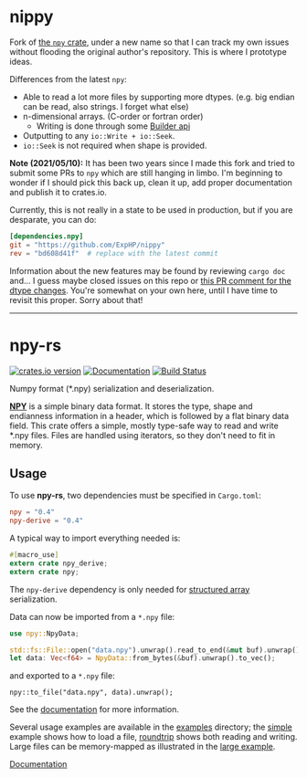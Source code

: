 # nippy

Fork of [the `npy` crate](https://github.com/potocpav/npy-rs/issues), under a new name so that I can track my own issues without flooding the original author's repository.  This is where I prototype ideas.

Differences from the latest `npy`:

* Able to read a lot more files by supporting more dtypes.  (e.g. big endian can be read, also strings. I forget what else)
* n-dimensional arrays.  (C-order or fortran order)
  * Writing is done through some [Builder api](https://github.com/ExpHP/nippy/blob/0f3aedcf1a71988af71a8bf8ef7fc65f79924178/src/out_file.rs#L24-L72)
* Outputting to any `io::Write + io::Seek`.
* `io::Seek` is not required when shape is provided.

**Note (2021/05/10):**  It has been two years since I made this fork and tried to submit some PRs to `npy` which are still hanging in limbo.  I'm beginning to wonder if I should pick this back up, clean it up, add proper documentation and publish it to crates.io.

Currently, this is not really in a state to be used in production, but if you are desparate, you can do: 

```toml
[dependencies.npy]
git = "https://github.com/ExpHP/nippy"
rev = "bd608d41f"  # replace with the latest commit
```

Information about the new features may be found by reviewing `cargo doc` and... I guess maybe closed issues on this repo or [this PR comment for the dtype changes](https://github.com/potocpav/npy-rs/pull/15#issuecomment-498839752).  You're somewhat on your own here, until I have time to revisit this proper. Sorry about that!

---

# npy-rs
[![crates.io version](https://img.shields.io/crates/v/npy.svg)](https://crates.io/crates/npy) [![Documentation](https://docs.rs/npy/badge.svg)](https://docs.rs/npy/) [![Build Status](https://travis-ci.org/ExpHP/nippy.svg?branch=master)](https://travis-ci.org/ExpHP/nippy)

Numpy format (*.npy) serialization and deserialization.

<!-- [![Build Status](xxx)](xxx) -->


[**NPY**](https://docs.scipy.org/doc/numpy-dev/neps/npy-format.html) is a simple binary data format.
It stores the type, shape and endianness information in a header,
which is followed by a flat binary data field. This crate offers a simple, mostly type-safe way to
read and write *.npy files. Files are handled using iterators, so they don't need to fit in memory.

## Usage

To use **npy-rs**, two dependencies must be specified in `Cargo.toml`:

```toml
npy = "0.4"
npy-derive = "0.4"
```

A typical way to import everything needed is:

```rust
#[macro_use]
extern crate npy_derive;
extern crate npy;
```

The `npy-derive` dependency is only needed for
[structured array](https://docs.scipy.org/doc/numpy/user/basics.rec.html)
serialization.

Data can now be imported from a `*.npy` file:

```rust
use npy::NpyData;

std::fs::File::open("data.npy").unwrap().read_to_end(&mut buf).unwrap();
let data: Vec<f64> = NpyData::from_bytes(&buf).unwrap().to_vec();

```

and exported to a `*.npy` file:

```
npy::to_file("data.npy", data).unwrap();
```

See the [documentation](https://docs.rs/npy/) for more information.

Several usage examples are available in the
[examples](https://github.com/potocpav/npy-rs/tree/master/examples) directory; the
[simple](https://github.com/potocpav/npy-rs/blob/master/examples/simple.rs) example shows how to load a file, [roundtrip](https://github.com/potocpav/npy-rs/blob/master/examples/roundtrip.rs) shows both reading
and writing. Large files can be memory-mapped as illustrated in the
[large example](https://github.com/potocpav/npy-rs/blob/master/examples/large.rs).

[Documentation](https://docs.rs/npy/)
